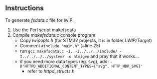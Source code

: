 ## Instructions
To generate *fsdata.c* file for lwIP:

1) Use the Perl script makefsdata
2) Compile *makefsdata.c* console program
    - Copy *lwipopts.h* (for STM32 projects, it is in folder *LWIP/Target*)
    - Comment `#include "main.h"` (~line 25) 
    - run
    `gcc makefsdata.c -I. -I../../../include/ -I../../../../system/ -o htmlgen` and pray that it works...
    - if you need more data types (eg. svg), add: `-D'HTTPD_ADDITIONAL_CONTENT_TYPES={"svg", HTTP_HDR_SVG}'`
        - refer to *httpd_structs.h*


